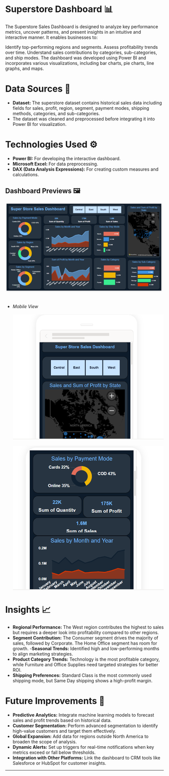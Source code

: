 # Superstore Dashboard 📊

The Superstore Sales Dashboard is designed to analyze key performance metrics, uncover patterns, and present insights in an intuitive and interactive manner. It enables businesses to:

Identify top-performing regions and segments.
Assess profitability trends over time.
Understand sales contributions by categories, sub-categories, and ship modes.
The dashboard was developed using Power BI and incorporates various visualizations, including bar charts, pie charts, line graphs, and maps. <br>



# Data Sources 📌
- **Dataset:** The superstore dataset contains historical sales data including fields for sales, profit, region, segment, payment modes, shipping methods, categories, and sub-categories.
- The dataset was cleaned and preprocessed before integrating it into Power BI for visualization. <br>

# Technologies Used ⚙️
- **Power BI:** For developing the interactive dashboard.
- **Microsoft Excel:** For data preprocessing.
- **DAX (Data Analysis Expressions):** For creating custom measures and calculations.

## Dashboard Previews 🖼️ <br>


![Dashboard Analysis](https://github.com/Jiyachaudhari-05/SuperStore_Dashboard/blob/main/Screenshot%202025-01-08%20200834.png) <br> <br>
- *Mobile View* <br> <br>
![Dashboard Analysis](https://github.com/Jiyachaudhari-05/SuperStore_Dashboard/blob/main/Screenshot%202025-01-12%20204023.png) <br> <br>
![Dashboard Analysis](https://github.com/Jiyachaudhari-05/SuperStore_Dashboard/blob/main/Screenshot%202025-01-12%20204153.png)<br>


 # Insights  📈 
- **Regional Performance:** The West region contributes the highest to sales but requires a deeper look into profitability compared to other regions.
- **Segment Contribution:** The Consumer segment drives the majority of sales, followed by Corporate. The Home Office segment has room for growth.
-**Seasonal Trends:** Identified high and low-performing months to align marketing strategies.
- **Product Category Trends:** Technology is the most profitable category, while Furniture and Office Supplies need targeted strategies for better ROI.
- **Shipping Preferences:** Standard Class is the most commonly used shipping mode, but Same Day shipping shows a high-profit margin.

 # Future Improvements 🔮
- **Predictive Analytics:** Integrate machine learning models to forecast sales and profit trends based on historical data.
- **Customer Segmentation:** Perform advanced segmentation to identify high-value customers and target them effectively.
- **Global Expansion:** Add data for regions outside North America to broaden the scope of analysis.
- **Dynamic Alerts:** Set up triggers for real-time notifications when key metrics exceed or fall below thresholds.
- **Integration with Other Platforms:** Link the dashboard to CRM tools like Salesforce or HubSpot for customer insights.

---
